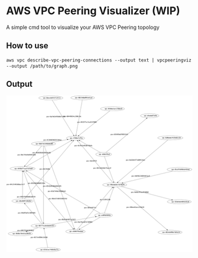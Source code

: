 # AWS VPC Peering Visualizer (WIP)

A simple cmd tool to visualize your AWS VPC Peering topology

## How to use

```
aws vpc describe-vpc-peering-connections --output text | vpcpeeringviz --output /path/to/graph.png
```

## Output

![topology image](docs/resources/peerings.png)
